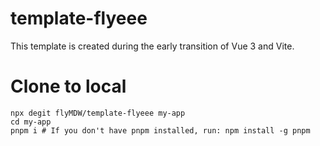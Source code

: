 # template-flyeee

This template is created during the early transition of Vue 3 and Vite.

# Clone to local

```
npx degit flyMDW/template-flyeee my-app
cd my-app
pnpm i # If you don't have pnpm installed, run: npm install -g pnpm

```
